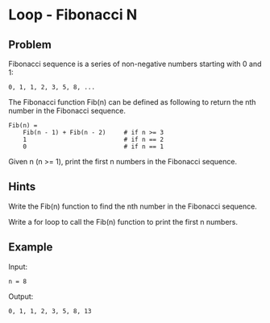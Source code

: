 # Loop - Fibonacci N

## Problem

Fibonacci sequence is a series of non-negative numbers starting with 0 and 1:

    0, 1, 1, 2, 3, 5, 8, ...

The Fibonacci function Fib(n) can be defined as following to return the nth number in the Fibonacci sequence.

```
Fib(n) = 
    Fib(n - 1) + Fib(n - 2)     # if n >= 3
    1                           # if n == 2
    0                           # if n == 1
```

Given n (n >= 1), print the first n numbers in the Fibonacci sequence.

## Hints

Write the Fib(n) function to find the nth number in the Fibonacci sequence.

Write a for loop to call the Fib(n) function to print the first n numbers.

## Example

Input:

    n = 8

Output:

    0, 1, 1, 2, 3, 5, 8, 13